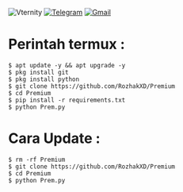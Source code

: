 ![Vternity](https://img.shields.io/badge/Vternity-000000?style=for-the-badge&logoColor=white)
[![Telegram](https://img.shields.io/badge/Telegram-2CA5E0?style=for-the-badge&logo=telegram&logoColor=white)](https://t.me/vternity)
[![Gmail](https://img.shields.io/badge/Gmail-0077B5?style=for-the-badge&logo=gmail&logoColor=white)](mailto://vternity403@gmail.com)

# Perintah termux :
    $ apt update -y && apt upgrade -y
    $ pkg install git
    $ pkg install python
    $ git clone https://github.com/RozhakXD/Premium
    $ cd Premium
    $ pip install -r requirements.txt
    $ python Prem.py
# Cara Update :
    $ rm -rf Premium
    $ git clone https://github.com/RozhakXD/Premium
    $ cd Premium
    $ python Prem.py
